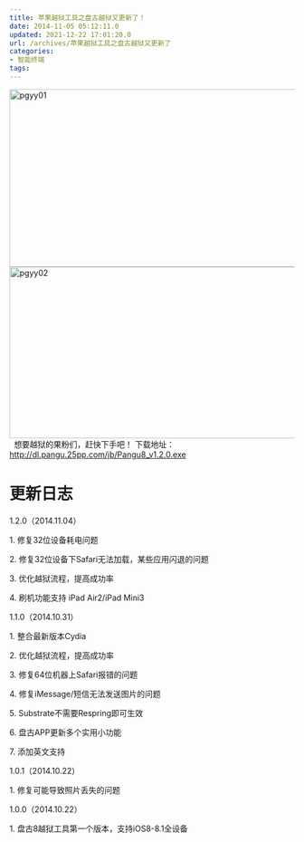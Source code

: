 ```yaml
---
title: 苹果越狱工具之盘古越狱又更新了！
date: 2014-11-05 05:12:11.0
updated: 2021-12-22 17:01:20.0
url: /archives/苹果越狱工具之盘古越狱又更新了
categories: 
- 智能终端
tags: 
---
```


<a href="http://uu126.cn/wp-content/uploads/2014/11/pgyy01.jpg"><img class="alignnone size-large wp-image-1211" src="http://uu126.cn/wp-content/uploads/2014/11/pgyy01-600x314.jpg" alt="pgyy01" width="600" height="314" /></a>
<a href="http://uu126.cn/wp-content/uploads/2014/11/pgyy02.jpg"><img class="alignnone size-large wp-image-1212" src="http://uu126.cn/wp-content/uploads/2014/11/pgyy02-600x303.jpg" alt="pgyy02" width="600" height="303" /></a>
&nbsp;
想要越狱的果粉们，赶快下手吧！
下载地址：<a href="http://dl.pangu.25pp.com/jb/Pangu8_v1.2.0.exe" target="_blank">http://dl.pangu.25pp.com/jb/Pangu8_v1.2.0.exe</a>
<div>
<div class="center-block">
<div>
<h1 class="big_title">更新日志</h1>
<p class="log_version">1.2.0（2014.11.04）</p>
<p class="log_text">1. 修复32位设备耗电问题</p>
<p class="log_text">2. 修复32位设备下Safari无法加载，某些应用闪退的问题</p>
<p class="log_text">3. 优化越狱流程，提高成功率</p>
<p class="log_text">4. 刷机功能支持 iPad Air2/iPad Mini3</p>
<p class="log_version">1.1.0（2014.10.31）</p>
<p class="log_text">1. 整合最新版本Cydia</p>
<p class="log_text">2. 优化越狱流程，提高成功率</p>
<p class="log_text">3. 修复64位机器上Safari报错的问题</p>
<p class="log_text">4. 修复iMessage/短信无法发送图片的问题</p>
<p class="log_text">5. Substrate不需要Respring即可生效</p>
<p class="log_text">6. 盘古APP更新多个实用小功能</p>
<p class="log_text">7. 添加英文支持</p>
<p class="log_version">1.0.1（2014.10.22）</p>
<p class="log_text">1. 修复可能导致照片丢失的问题</p>
<p class="log_version">1.0.0（2014.10.22）</p>
<p class="log_text">1. 盘古8越狱工具第一个版本，支持iOS8-8.1全设备</p>
</div>
</div>
</div>
<div id="pangu2_ui_bg2"></div>